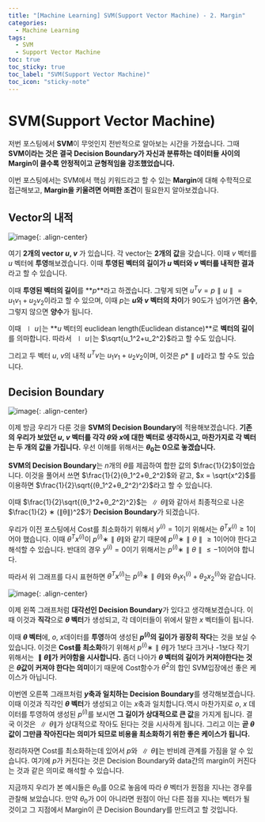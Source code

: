```yaml
---
title: "[Machine Learning] SVM(Support Vector Machine) - 2. Margin"
categories:
  - Machine Learning
tags:
  - SVM
  - Support Vector Machine
toc: true
toc_sticky: true
toc_label: "SVM(Support Vector Machine)"
toc_icon: "sticky-note"
---
```


# SVM(Support Vector Machine)

저번 포스팅에서 **SVM**이 무엇인지 전반적으로 알아보는 시간을 가졌습니다. 그때 **SVM이라는 것은 결국 Decision Boundary가 자신과 분류하는 데이터들 사이의 Margin이 클수록 안정적이고 균형적임을 강조했었습니다.**

이번 포스팅에서는 SVM에서 핵심 키워드라고 할 수 있는 **Margin**에 대해 수학적으로 접근해보고, **Margin을 키울려면 어떠한 조건**이 필요한지 알아보겠습니다.

## Vector의 내적

![image](https://user-images.githubusercontent.com/55765292/168755165-2f157102-2229-4388-8e48-bb036350aa72.png){: .align-center}


여기 **2개의 vector $u$, $v$** 가 있습니다. 각 vector는 **2개의 값**을 갖습니다. 이때 $v$ 벡터를 $u$ 벡터에 **투영**해보겠습니다. 이때 **투영된 벡터의 길이가 $u$ 벡터와 $v$ 벡터를 내적한 결과**라고 할 수 있습니다.

이때 **투영된 벡터의 길이**를 **$p$**라고 하겠습니다. 그렇게 되면 $u^Tv = p∥u∥ = u_1v_1+u_2v_2$이라고 할 수 있으며, 이때 $p$는 **$u$와 $v$ 벡터의 차이**가 90도가 넘어가면 **음수**, 그렇지 않으면 **양수**가 됩니다.

이때 $∣u∣$는 **$u$ 벡터의 euclidean length(Euclidean distance)**로 **벡터의 길이**를 의마합니다. 따라서 $∣u∣$는 $\sqrt{u_1^2+u_2^2}$라고 할 수도 있습니다.

그리고 두 벡터 $u$, $v$의 내적 $u^Tv$는 $u_1v_1+u_2v_2$이며, 이것은 $p * ∥u∥$라고 할 수도 있습니다.


## Decision Boundary

![image](https://user-images.githubusercontent.com/55765292/168748904-90630302-ef2c-4590-837a-b5689dc8f534.png){: .align-center}

이제 방금 우리가 다룬 것을 **SVM의 Decision Boundary**에 적용해보겠습니다. **기존의 우리가 보았던 $u$, $v$ 벡터를 각각 $θ$와 $x$에 대한 벡터로 생각하시고, 마찬가지로 각 벡터는 두 개의 값을 가집니다.** 우선 이해를 위해서는 **$θ_0$는 0으로 놓겠습니다.**

**SVM의 Decision Boundary**는 $n$개의 $θ$를 제곱하여 합한 값의 $\frac{1}{2}$이었습니다. 이것을 풀어서 쓰면 $\frac{1}{2}(θ_1^2+θ_2^2)$와 같고, $x = \sqrt{x^2}$를 이용하면 $\frac{1}{2}\sqrt{(θ_1^2+θ_2^2)^2}$라고 할 수 있습니다.

이때 $\frac{1}{2}\sqrt{(θ_1^2+θ_2^2)^2}$는 $∥θ∥$와 같아서 최종적으로 나온 $\frac{1}{2} ∗ (∥θ∥)^2$가 **Decision Boundary**가 되겠습니다.

우리가 이전 포스팅에서 Cost를 최소화하기 위해서 $y^{(i)} = 1$이기 위해서는 $θ^Tx^{(i)} ≥ 1$이어야 했습니다. 이때 $θ^Tx^{(i)}$이 $p^{(i)} ∗ ∥θ∥$와 같기 때문에 $p^{(i)} ∗ ∥θ∥ ≥ 1$이어야 한다고 해석할 수 있습니다. 반대의 경우 $y^{(i)} = 0$이기 위해서는 $p^{(i)} ∗ ∥θ∥ ≤ -1$이어야 합니다.

따라서 위 그래프를 다시 표현하면 $θ^Tx^{(i)}$는 $p^{(i)} ∗ ∥θ∥$와 $θ_1x_1^{(i)} + θ_2x_2^{(i)}$와 같습니다.

![image](https://user-images.githubusercontent.com/55765292/168751415-d577935f-2ec0-474f-858a-b3d25b8fbe83.png){: .align-center}

이제 왼쪽 그래프처럼 **대각선인 Decision Boundary**가 있다고 생각해보겠습니다. 이때 이것과 **직각**으로 **$θ$ 벡터**가 생성되고, 각 데이터들이 위에서 말한 $x$ 벡터들이 됩니다.

이때 **$θ$ 벡터**에, $o$, $x$데이터를 **투영**하여 생성된 **$p^{(i)}$의 길이가 굉장히 작다**는 것을 보실 수 있습니다. 이것은 **Cost를 최소화**하기 위해서 $p^{(i)} ∗ ∥θ∥$가 1보다 크거나 -1보다 작기 위해서는 **$∥θ∥$가 커야함을 시사합니다.** 좀더 나아가 **$θ$ 벡터의 길이가 커져야한다는 것**은 **$θ$값이 커져야 한다는 의미**이기 때문에 Cost함수가 $θ^2$의 합인 SVM입장에선 좋은 케이스가 아닙니다.

이번엔 오른쪽 그래프처럼 **$y$축과 일치하는 Decision Boundary**를 생각해보겠습니다. 이때 이것과 직각인 **$θ$ 벡터**가 생성되고 이는 $x$축과 일치합니다.역시 마찬가지로 $o$, $x$ 데이터를 투영하여 생성된 $p^{(i)}$를 보시면 **그 길이가 상대적으로 큰 값**을 가지게 됩니다. 결국 이것은 $∥θ∥$가 상대적으로 작아도 된다는 것을 시사하게 됩니다. 그리고 이는 **곧 $θ$ 값이 그만큼 작아진다는 의미가 되므로 비용을 최소화하기 위한 좋은 케이스가 됩니다.**

정리하자면 Cost를 최소화하는데 있어서 $p$와 $∥θ∥$는 반비례 관계를 가짐을 알 수 있습니다. 여기에 $p$가 커진다는 것은 Decision Boundary와 data간의 margin이 커진다는 것과 같은 의미로 해석할 수 있습니다.

지금까지 우리가 본 예시들은 $θ_0$를 0으로 놓음에 따라 $θ$ 벡터가 원점을 지나는 경우를 관찰해 보았습니다. 만약 $θ_0$가 0이 아니라면 원점이 아닌 다른 점을 지나는 벡터가 될 것이고 그 지점에서 Margin이 큰 Decision Boundary를 만드려고 할 것입니다.
